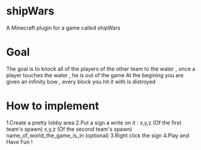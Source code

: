 # shipWars
A Minecraft plugin for a game called shipWars

# Goal
The goal is to knock all of the players of the other team to the water , once a player touches the water , he is out of the game
At the begining you are given an infinity bow , every block you hit it with is distroyed

# How to implement
1.Create a pretty lobby area
2.Put a sign a write on it :
  <shipWars>
  x,y,z (Of the first team's spawn)
  x,y,z (Of the second team's spawn)
  name_of_world_the_game_is_in (optional)
3.Right click the sign
4.Play and Have Fun !
